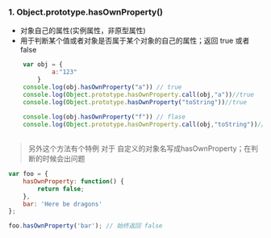 ### 1.   Object.prototype.hasOwnProperty()
>
* 对象自己的属性(实例属性，非原型属性)
* 用于判断某个值或者对象是否属于某个对象的自己的属性；返回 true 或者 false
``` js
	var obj = {
			a:"123"
		}
	console.log(obj.hasOwnProperty("a")) // true
	console.log(Object.prototype.hasOwnProperty.call(obj,"a"))//true
	console.log(Object.prototype.hasOwnProperty("toString"))//true
	
	console.log(obj.hasOwnProperty("f")) // flase
	console.log(Object.prototype.hasOwnProperty.call(obj,"toString"))//false
	
````
> 另外这个方法有个特例
     对于 自定义的对象名写成hasOwnProperty；在判断的时候会出问题

``` js
var foo = {
    hasOwnProperty: function() {
        return false;
    },
    bar: 'Here be dragons'
};

foo.hasOwnProperty('bar'); // 始终返回 false
```
